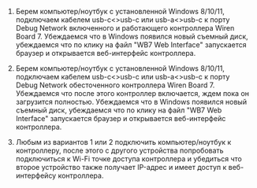 1. Берем компьютер/ноутбук с установленной Windows 8/10/11, подключаем кабелем usb-c<>usb-c 
или usb-a<>usb-c к порту Debug Network включенного и работающего контроллера Wiren Board 7. 
Убеждаемся что в Windows появился новый съемный диск, убеждаемся что по клику на файл 
"WB7 Web Interface" запускается браузер и открывается веб-интерфейс контроллера. 

2. Берем компьютер/ноутбук с установленной Windows 8/10/11, подключаем кабелем usb-c<>usb-c 
или usb-a<>usb-c к порту Debug Network обесточенного контроллера Wiren Board 7. 
Убеждаемся что после этого контроллер включается, ждем пока он загрузится полностью. 
Убеждаемся что в Windows появился новый съемный диск, убеждаемся что по клику на файл 
"WB7 Web Interface" запускается браузер и открывается веб-интерфейс контроллера. 

3. Любым из вариантов 1 или 2 подключить компьютер/ноутбук к контроллеру, после этого с 
другого устройства попробовать подключиться к Wi-Fi точке доступа контроллера и убедиться 
что второе устройство также получает IP-адрес и имеет доступ к веб-интерфейсу контроллера.